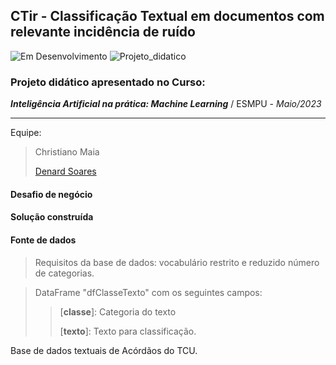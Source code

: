 ## CTir - Classificação Textual em documentos com relevante incidência de ruído
![Em Desenvolvimento](http://img.shields.io/static/v1?label=STATUS&message=EM%20DESENVOLVIMENTO&color=blue)
![Projeto_didatico](http://img.shields.io/static/v1?label=FINALIDADE&message=DIDÁTICA&color=green)

### Projeto didático apresentado no Curso:
***Inteligência Artificial na prática: Machine Learning*** / ESMPU - *Maio/2023*

---

Equipe:
> Christiano Maia
>
> [Denard Soares](https://www.linkedin.com/in/denard)

#### Desafio de negócio

#### Solução construída

#### Fonte de dados

> Requisitos da base de dados: vocabulário restrito e reduzido número de categorias.

> DataFrame "dfClasseTexto" com os seguintes campos:
>> [**classe**]: Categoria do texto
>>
>> [**texto**]: Texto para classificação.

Base de dados textuais de Acórdãos do TCU.

